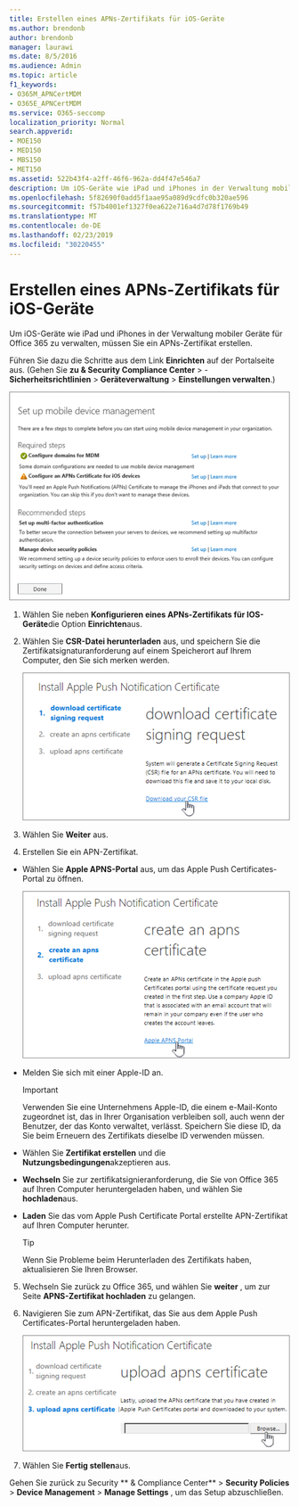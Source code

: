 ```yaml
---
title: Erstellen eines APNs-Zertifikats für iOS-Geräte
ms.author: brendonb
author: brendonb
manager: laurawi
ms.date: 8/5/2016
ms.audience: Admin
ms.topic: article
f1_keywords:
- O365M_APNCertMDM
- O365E_APNCertMDM
ms.service: O365-seccomp
localization_priority: Normal
search.appverid:
- MOE150
- MED150
- MBS150
- MET150
ms.assetid: 522b43f4-a2ff-46f6-962a-dd4f47e546a7
description: Um iOS-Geräte wie iPad und iPhones in der Verwaltung mobiler Geräte für Office 365 zu verwalten, führen Sie die folgenden Schritte aus, um zuerst ein APNs-Zertifikat zu erstellen.
ms.openlocfilehash: 5f82690f0add5f1aae95a089d9cdfc0b320ae596
ms.sourcegitcommit: f57b4001ef1327f0ea622e716a4d7d78f1769b49
ms.translationtype: MT
ms.contentlocale: de-DE
ms.lasthandoff: 02/23/2019
ms.locfileid: "30220455"
---
```

# <a name="create-an-apns-certificate-for-ios-devices"></a>Erstellen eines APNs-Zertifikats für iOS-Geräte

 Um iOS-Geräte wie iPad und iPhones in der Verwaltung mobiler Geräte für Office 365 zu verwalten, müssen Sie ein APNs-Zertifikat erstellen. 
  
Führen Sie dazu die Schritte aus dem Link **Einrichten** auf der Portalseite aus. (Gehen Sie **zu &amp; Security Compliance Center** \> - **Sicherheitsrichtlinien** \> **Geräteverwaltung** \> **Einstellungen verwalten**.)
  
![Einrichten der erforderlichen und empfohlenen Schritte für die Verwaltung mobiler Geräte](media/d71e3c76-b6b9-4549-ade6-cbfab846d908.png)
  
1. Wählen Sie neben **Konfigurieren eines APNs-Zertifikats für IOS-Geräte**die Option **Einrichten**aus.
    
2. Wählen Sie **CSR-Datei herunterladen** aus, und speichern Sie die Zertifikatsignaturanforderung auf einem Speicherort auf Ihrem Computer, den Sie sich merken werden. 
    
    ![Installieren des APN-Zertifikats (Dialogfeld)](media/03aa8a24-e95c-4077-9b6b-ef76a86bafd7.png)
  
3. Wählen Sie **Weiter** aus.
    
4. Erstellen Sie ein APN-Zertifikat.
    
  - Wählen Sie **Apple APNS-Portal** aus, um das Apple Push Certificates-Portal zu öffnen. 
    
    ![Installieren des APN-Benachrichtigungs-CERT-Dialogs mit ausgewähltem Apple APNS-Portal](media/ce19f53c-f44a-470b-baf3-9278dfda2ba5.png)
  
  - Melden Sie sich mit einer Apple-ID an.
    
    > [!IMPORTANT]
    > Verwenden Sie eine Unternehmens Apple-ID, die einem e-Mail-Konto zugeordnet ist, das in Ihrer Organisation verbleiben soll, auch wenn der Benutzer, der das Konto verwaltet, verlässt. Speichern Sie diese ID, da Sie beim Erneuern des Zertifikats dieselbe ID verwenden müssen. 
  
  - Wählen Sie **Zertifikat erstellen** und die **Nutzungsbedingungen**akzeptieren aus.
    
  - **Wechseln** Sie zur zertifikatsignieranforderung, die Sie von Office 365 auf Ihren Computer heruntergeladen haben, und wählen Sie **hochladen**aus.
    
  - **Laden** Sie das vom Apple Push Certificate Portal erstellte APN-Zertifikat auf Ihren Computer herunter. 
    
    > [!TIP]
    > Wenn Sie Probleme beim Herunterladen des Zertifikats haben, aktualisieren Sie Ihren Browser. 
  
5. Wechseln Sie zurück zu Office 365, und wählen Sie **weiter** , um zur Seite **APNS-Zertifikat hochladen** zu gelangen. 
    
6. Navigieren Sie zum APN-Zertifikat, das Sie aus dem Apple Push Certificates-Portal heruntergeladen haben.
    
    ![Klicken Sie auf die Schaltfläche Durchsuchen, um APNS CERT auszuwählen, das Sie von Apple heruntergeladen haben](media/afe2849d-af23-4c55-9009-d8f25edaf6c0.png)
  
7. Wählen Sie **Fertig stellen**aus.
    
Gehen Sie zurück zu Security ** &amp; Compliance Center** \> **Security Policies** \> **Device Management** \> **Manage Settings** , um das Setup abzuschließen. 
  

